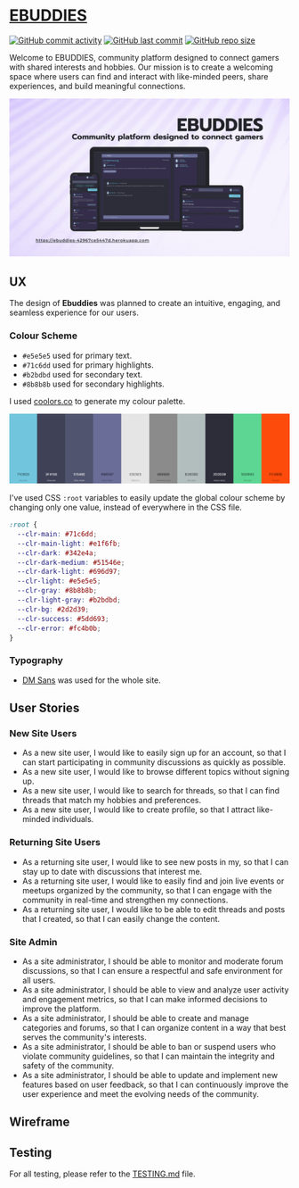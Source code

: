 # [EBUDDIES](https://ebuddies-42967ce5447d.herokuapp.com)

[![GitHub commit activity](https://img.shields.io/github/commit-activity/t/JohnnySonTrinh/ebuddies)](https://github.com/JohnnySonTrinh/ebuddies/commits/main)
[![GitHub last commit](https://img.shields.io/github/last-commit/JohnnySonTrinh/ebuddies)](https://github.com/JohnnySonTrinh/ebuddies/commits/main)
[![GitHub repo size](https://img.shields.io/github/repo-size/JohnnySonTrinh/ebuddies)](https://github.com/JohnnySonTrinh/ebuddies)

Welcome to EBUDDIES, community platform designed to connect gamers with shared interests and hobbies. Our mission is to create a welcoming space where users can find and interact with like-minded peers, share experiences, and build meaningful connections.

![screenshot](documentation/mockup.png)

## UX

The design of **Ebuddies** was planned to create an intuitive, engaging, and seamless experience for our users.

### Colour Scheme

- `#e5e5e5` used for primary text.
- `#71c6dd` used for primary highlights.
- `#b2bdbd` used for secondary text.
- `#8b8b8b` used for secondary highlights.

I used [coolors.co](https://coolors.co/71c6dd-3f4156-51546e-696d97-e5e5e5-8b8b8b-b2bdbd-2d2d39-5dd693-fc4b0b) to generate my colour palette.

![screenshot](documentation/coolors.png)

I've used CSS `:root` variables to easily update the global colour scheme by changing only one value, instead of everywhere in the CSS file.

```css
:root {
  --clr-main: #71c6dd;
  --clr-main-light: #e1f6fb;
  --clr-dark: #342e4a;
  --clr-dark-medium: #51546e;
  --clr-dark-light: #696d97;
  --clr-light: #e5e5e5;
  --clr-gray: #8b8b8b;
  --clr-light-gray: #b2bdbd;
  --clr-bg: #2d2d39;
  --clr-success: #5dd693;
  --clr-error: #fc4b0b;
}
```

### Typography

- [DM Sans](https://fonts.google.com/specimen/DM+Sans) was used for the whole site.


## User Stories

### New Site Users

- As a new site user, I would like to easily sign up for an account, so that I can start participating in community discussions as quickly as possible.
- As a new site user, I would like to browse different topics without signing up.
- As a new site user, I would like to search for threads, so that I can find threads that match my hobbies and preferences.
- As a new site user, I would like to create profile, so that I attract like-minded individuals.

### Returning Site Users

- As a returning site user, I would like to see new posts in my, so that I can stay up to date with discussions that interest me.
- As a returning site user, I would like to easily find and join live events or meetups organized by the community, so that I can engage with the community in real-time and strengthen my connections.
- As a returning site user, I would like to be able to edit threads and posts that I created, so that I can easily change the content.

### Site Admin

- As a site administrator, I should be able to monitor and moderate forum discussions, so that I can ensure a respectful and safe environment for all users.
- As a site administrator, I should be able to view and analyze user activity and engagement metrics, so that I can make informed decisions to improve the platform.
- As a site administrator, I should be able to create and manage categories and forums, so that I can organize content in a way that best serves the community's interests.
- As a site administrator, I should be able to ban or suspend users who violate community guidelines, so that I can maintain the integrity and safety of the community.
- As a site administrator, I should be able to update and implement new features based on user feedback, so that I can continuously improve the user experience and meet the evolving needs of the community.

## Wireframe

## Testing

For all testing, please refer to the [TESTING.md](TESTING.md) file.
